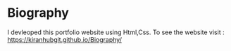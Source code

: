 # Biography
I devleoped this portfolio website using Html,Css. To see the website visit : https://kiranhubgit.github.io/Biography/
